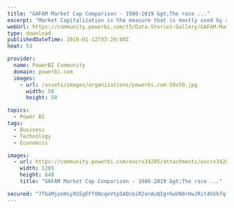 ```yaml
---
title: "GAFAM Market Cap Comparison - 1980-2019 &gt;The race ..."
excerpt: "Market Capitalization is the measure that is mostly used by analysts to assess hegemony of a company over a sector, an industry, and even over the"
webUrl: https://community.powerbi.com/t5/Data-Stories-Gallery/GAFAM-Market-Cap-Comparison-1980-2019-gt-The-race-to-1-Trillion/m-p/599499
type: download
publishedDateTime: 2019-01-12T03:29:00Z
heat: 53

provider:
  name: PowerBI Community
  domain: powerbi.com
  images:
    - url: /assets/images/organizations/powerbi.com-50x50.jpg
      width: 50
      height: 50

topics:
  - Power BI
tags:
  - Business
  - Technology
  - Economics

images:
  - url: https://community.powerbi.com/oxcrx34285/attachments/oxcrx34285/DataStoriesGallery/2435/1/GAFAM.png
    width: 1285
    height: 648
    title: "GAFAM Market Cap Comparison - 1980-2019 &gt;The race ..."

secured: "7fbaMjzeHsyXG5gEFf0NcqeVtpSAQcbiR2anAuQIg+SwVN0rHwJRit4hbh7qfP5uoesgr0tRfLzl2iPDTlugZvMDCPdqhabwdx4eMuwj2S/12C0ZW5nEvqRb99kSEA0MUho60RboGso14y60HVLxsTdc6Z8jY9THWis/uznBH+KtFwf2aIZcehsCpob8rc+PGzfaII6HMB4LdHwC1np8slFoGNj99T78WZTIyc4DC2UDFlqbqGZqK5Lp6GAjbaxFdhfYE6scsroxyDUjn8BUEbQaVUrIuL23eT79jX8N6/+TRIboA9P/B/AzYCoAVvcRg+TWrOBid8wnkz/c1Cn3+D2QPHweeCo5yZAjJpWiPvIByrXRFvWWpuIZ8fNW7+3b;2JEfyrVjinF/Q5lI65n9Bg=="
---
```



